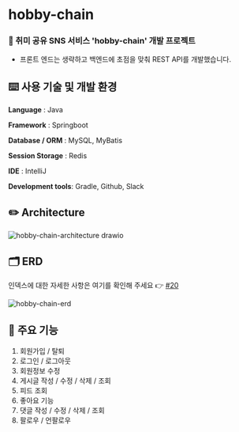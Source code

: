 # hobby-chain
### 💬 취미 공유 SNS 서비스 'hobby-chain' 개발 프로젝트
- 프론트 엔드는 생략하고 백엔드에 초점을 맞춰 REST API를 개발했습니다.


## ⌨️ 사용 기술 및 개발 환경
**Language** : Java

**Framework** : Springboot

**Database / ORM** : MySQL, MyBatis

**Session Storage** : Redis

**IDE** : IntelliJ

**Development tools**: Gradle, Github, Slack


## ✏️ Architecture
![hobby-chain-architecture drawio](https://github.com/f-lab-edu/hobby-chain/assets/125573226/ad89e50c-54fb-44d3-82e4-923f9192e7b3)

## 🗂️ ERD
인덱스에 대한 자세한 사항은 여기를 확인해 주세요 👉 [#20](https://github.com/f-lab-edu/hobby-chain/issues/20)

![hobby-chain-erd](https://github.com/f-lab-edu/hobby-chain/assets/125573226/06d53063-e827-42d3-b6f3-b490f9c71b2b)

## 🔎 주요 기능
1. 회원가입 / 탈퇴
2. 로그인 / 로그아웃
3. 회원정보 수정
4. 게시글 작성 / 수정 / 삭제 / 조회
5. 피드 조회
6. 좋아요 기능
7. 댓글 작성 / 수정 / 삭제 / 조회
8. 팔로우 / 언팔로우


